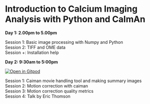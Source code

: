 # Introduction to Calcium Imaging Analysis with Python and CaImAn

**Day 1: 2.00pm to 5.00pm**

Session 1: Basic image processing with Numpy and Python </br>
Session 2: TIFF and OME data </br>
Session +: Installation help


**Day 2: 9:30am to 5:00pm** 

[![Open in Gitpod](https://gitpod.io/button/open-in-gitpod.svg)](https://gitpod.io/#https://gitpod.io/#https://github.com/ibehave-ibots/iBOTS-intro-to-calcium-imaging/tree/main/day2)

Session 1: Caiman movie handling tool and making summary images </br>
Session 2: Motion correction with caiman </br>
Session 3: Motion correction quality metrics </br>
Session 4: Talk by Eric Thomson
